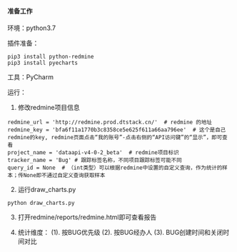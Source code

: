 #### 准备工作
环境：python3.7

插件准备：

```
pip3 install python-redmine
pip3 install pyecharts
```

工具：PyCharm

运行：
1. 修改redmine项目信息

```
redmine_url = 'http://redmine.prod.dtstack.cn/'  # redmine 的地址
redmine_key = 'bfa6f11a1770b3c8358ce5e625f611a66aa796ee'  # 这个是自己redmine的key, redmine页面点击“我的账号”-点击右侧的“API访问键”的“显示”，即可查看
project_name = 'dataapi-v4-0-2_beta'  # redmine项目标识
tracker_name = 'Bug' # 跟踪标签名称，不同项目跟踪标签可能不同
query_id = None  # （int类型）可以根据redmine中设置的自定义查询，作为统计的样本；传None即不通过自定义查询获取样本
```
2. 运行draw_charts.py

`python draw_charts.py
`

3. 打开redmine/reports/redmine.html即可查看报告

4. 统计维度：
(1). 按BUG优先级
(2). 按BUG经办人
(3). BUG创建时间和关闭时间对比
